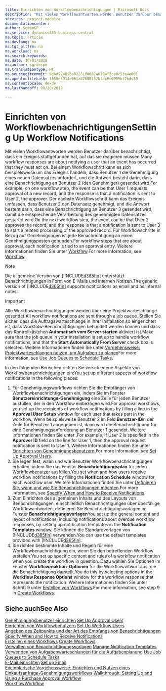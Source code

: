 ```yaml
---
title: Einrichten von Workflowbenachrichtigungen | Microsoft Docs
description: "Mit vielen Workflowantworten werden Benutzer darüber benachrichtigt, dass ein Ereignis stattgefunden hat, auf das sie reagieren müssen. Bei einem Workflowschritt kann es sich beispielsweise um das Ereignis handeln, dass Benutzer 1 die Genehmigung eines neuen Datensatzes anfordert, und die Antwort besteht darin, dass eine Benachrichtigung an Benutzer 2 (den Genehmiger) gesendet wird. Der nächste Workflowschritt kann das Ereignis umfassen, dass Benutzer 2 den Datensatz genehmigt, und die Antwort besteht darin, dass eine Benachrichtigung an Benutzer 3 gesendet wird, damit die entsprechende Verarbeitung des genehmigten Datensatzes gestartet wird. Für Workflowschritte in Bezug auf Genehmigungen ist jede Benachrichtigung an einen Genehmigungsposten gebunden."
services: project-madeira
documentationcenter: 
author: SorenGP
ms.service: dynamics365-business-central
ms.topic: article
ms.devlang: na
ms.tgt_pltfrm: na
ms.workload: na
ms.search.keywords: 
ms.date: 10/01/2018
ms.author: sgroespe
ms.translationtype: HT
ms.sourcegitcommit: 9dbd92409ba02281f008246194f3ce0c53e4e001
ms.openlocfilehash: 1658e8914e661a82608f82bfdc6e6959bf2bdc85
ms.contentlocale: de-de
ms.lasthandoff: 09/28/2018

---
```

# <a name="setting-up-workflow-notifications"></a><span data-ttu-id="4ac87-106">Einrichten von Workflowbenachrichtigungen</span><span class="sxs-lookup"><span data-stu-id="4ac87-106">Setting Up Workflow Notifications</span></span>
<span data-ttu-id="4ac87-107">Mit vielen Workflowantworten werden Benutzer darüber benachrichtigt, dass ein Ereignis stattgefunden hat, auf das sie reagieren müssen.</span><span class="sxs-lookup"><span data-stu-id="4ac87-107">Many workflow responses are about notifying a user that an event has occurred that they must act on.</span></span> <span data-ttu-id="4ac87-108">Bei einem Workflowschritt kann es sich beispielsweise um das Ereignis handeln, dass Benutzer 1 die Genehmigung eines neuen Datensatzes anfordert, und die Antwort besteht darin, dass eine Benachrichtigung an Benutzer 2 (den Genehmiger) gesendet wird.</span><span class="sxs-lookup"><span data-stu-id="4ac87-108">For example, on one workflow step, the event can be that User 1 requests approval of a new record, and the response is that a notification is sent to User 2, the approver.</span></span> <span data-ttu-id="4ac87-109">Der nächste Workflowschritt kann das Ereignis umfassen, dass Benutzer 2 den Datensatz genehmigt, und die Antwort besteht darin, dass eine Benachrichtigung an Benutzer 3 gesendet wird, damit die entsprechende Verarbeitung des genehmigten Datensatzes gestartet wird.</span><span class="sxs-lookup"><span data-stu-id="4ac87-109">On the next workflow step, the event can be that User 2 approves the record, and the response is that a notification is sent to User 3 to start a related processing of the approved record.</span></span> <span data-ttu-id="4ac87-110">Für Workflowschritte in Bezug auf Genehmigungen ist jede Benachrichtigung an einen Genehmigungsposten gebunden.</span><span class="sxs-lookup"><span data-stu-id="4ac87-110">For workflow steps that are about approval, each notification is tied to an approval entry.</span></span> <span data-ttu-id="4ac87-111">Weitere Informationen finden Sie unter [Workflow](across-workflow.md).</span><span class="sxs-lookup"><span data-stu-id="4ac87-111">For more information, see [Workflow](across-workflow.md).</span></span>  

> [!NOTE]  
>  <span data-ttu-id="4ac87-112">Die allgemeine Version von [!INCLUDE[d365fin](includes/d365fin_md.md)] unterstützt Benachrichtigungen in Form von E-Mails und internen Notizen.</span><span class="sxs-lookup"><span data-stu-id="4ac87-112">The generic version of [!INCLUDE[d365fin](includes/d365fin_md.md)] supports notifications as email and as internal notes.</span></span>  

> [!IMPORTANT]  
>  <span data-ttu-id="4ac87-113">Alle Workflowbenachrichtigungen werden über eine Projektwarteschlange gesendet.</span><span class="sxs-lookup"><span data-stu-id="4ac87-113">All workflow notifications are sent through a job queue.</span></span> <span data-ttu-id="4ac87-114">Stellen Sie sicher, dass die Auftragswarteschlange in Ihrer Installation so eingerichtet ist, dass Workfolw-Benachrichtigungen behandelt werden können und dass das Kontrollkästchen **Automatisch vom Server starten** aktiviert ist.</span><span class="sxs-lookup"><span data-stu-id="4ac87-114">Make sure that the job queue in your installation is set up to handle workflow notifications, and that the **Start Automatically From Server** check box is selected.</span></span> <span data-ttu-id="4ac87-115">Weitere Informationen finden Sie unter [Vorgehensweise: Projektwarteschlangen nutzen, um Aufgaben zu planen](admin-job-queues-schedule-tasks.md)</span><span class="sxs-lookup"><span data-stu-id="4ac87-115">For more information, see [Use Job Queues to Schedule Tasks](admin-job-queues-schedule-tasks.md).</span></span>

<span data-ttu-id="4ac87-116">In den folgenden Bereichen richten Sie verschiedene Aspekte von Workflowbenachrichtigungen ein:</span><span class="sxs-lookup"><span data-stu-id="4ac87-116">You set up different aspects of workflow notifications in the following places:</span></span>  

1.  <span data-ttu-id="4ac87-117">Für Genehmigungsworkflows richten Sie die Empfänger von Workflowbenachrichtigungen ein, indem Sie im Fenster **Benutzereinrichtungs-Genehmigung** eine Zeile für jeden Benutzer ausfüllen, der in den Workflow einbezogen wird.</span><span class="sxs-lookup"><span data-stu-id="4ac87-117">For approval workflows, you set up the recipients of workflow notifications by filling a line in the **Approval User Setup** window for each user that takes part in the workflow.</span></span> <span data-ttu-id="4ac87-118">Wenn beispielsweise Benutzer 2 im Feld  **Benutzer-ID**in der Zeile für Benutzer 1 angegeben ist, dann wird die Benachrichtigung für eine Genehmigungsanforderung an Benutzer 1 gesendet. Weitere Informationen finden Sie unter .</span><span class="sxs-lookup"><span data-stu-id="4ac87-118">For example, if User 2 is specified in the **Approver ID** field on the line for User 1, then the approval request notification is sent to User 1.</span></span> <span data-ttu-id="4ac87-119">Weitere Informationen finden Sie unter [Einrichten von Genehmigungsbenutzern.](across-how-to-set-up-approval-users.md)</span><span class="sxs-lookup"><span data-stu-id="4ac87-119">For more information, see [Set Up Approval Users](across-how-to-set-up-approval-users.md).</span></span>  
2.  <span data-ttu-id="4ac87-120">Sie legen fest, wann und wie Benutzer Workflowbenachrichtigungen erhalten, indem Sie das Fenster **Benachrichtigungsplan** für jeden Workflowbenutzer ausfüllen.</span><span class="sxs-lookup"><span data-stu-id="4ac87-120">You set when and how users receive workflow notifications by filling the **Notification Schedule** window for each workflow user.</span></span> <span data-ttu-id="4ac87-121">Weitere Informationen finden Sie unter [Definieren Sie, wann und wie Sie Benachrichtigungen möchten](across-how-to-specify-when-and-how-to-receive-notifications.md).</span><span class="sxs-lookup"><span data-stu-id="4ac87-121">For more information, see [Specify When and How to Receive Notifications](across-how-to-specify-when-and-how-to-receive-notifications.md).</span></span>  
3.  <span data-ttu-id="4ac87-122">Zum Einrichten des allgemeinen Inhalts und des Layouts von Benachrichtigungen, einschließlich Benachrichtigungen über überfällige Workflowantworten, definieren Sie Benachrichtigungsvorlagen im Fenster **Benachrichtigungsvorlagen**</span><span class="sxs-lookup"><span data-stu-id="4ac87-122">You set up the general content and layout of notifications, including notifications about overdue workflow responses, by setting up notification templates in the **Notification Templates** window.</span></span> <span data-ttu-id="4ac87-123">Sie können die Standardvorlagen von [!INCLUDE[d365fin](includes/d365fin_md.md)] verwenden.</span><span class="sxs-lookup"><span data-stu-id="4ac87-123">You can use the default templates provided with [!INCLUDE[d365fin](includes/d365fin_md.md)].</span></span>  
4.  <span data-ttu-id="4ac87-124">Sie richten bestimmte Inhalte und Regeln für eine Workflowbenachrichtigung ein, wenn Sie den betreffenden Workflow erstellen.</span><span class="sxs-lookup"><span data-stu-id="4ac87-124">You set up specific content and rules of a workflow notification when you create the workflow in question.</span></span> <span data-ttu-id="4ac87-125">Dazu wählen Sie Optionen im Fenster **Workflowreaktion-Optionen** für die Workflowantwort aus, die die Benachrichtigung darstellt.</span><span class="sxs-lookup"><span data-stu-id="4ac87-125">You do this by selecting options in the **Workflow Response Options** window for the workflow response that represents the notification.</span></span> <span data-ttu-id="4ac87-126">Weitere Informationen finden Sie unter Schritt 9 unter [Erstellen von Workflows](across-how-to-create-workflows.md).</span><span class="sxs-lookup"><span data-stu-id="4ac87-126">For more information, see step 9 in [Create Workflows](across-how-to-create-workflows.md).</span></span>  

## <a name="see-also"></a><span data-ttu-id="4ac87-127">Siehe auch</span><span class="sxs-lookup"><span data-stu-id="4ac87-127">See Also</span></span>  
 <span data-ttu-id="4ac87-128">[Genehmigungsbenutzer einrichten](across-how-to-set-up-approval-users.md) </span><span class="sxs-lookup"><span data-stu-id="4ac87-128">[Set Up Approval Users](across-how-to-set-up-approval-users.md) </span></span>  
 <span data-ttu-id="4ac87-129">[Einrichten von Workflowbenutzern](across-how-to-set-up-workflow-users.md) </span><span class="sxs-lookup"><span data-stu-id="4ac87-129">[Set Up Workflow Users](across-how-to-set-up-workflow-users.md) </span></span>  
 <span data-ttu-id="4ac87-130">[Angeben des Zeitpunkts und der Art des Empfangs von Benachrichtigungen](across-how-to-specify-when-and-how-to-receive-notifications.md) </span><span class="sxs-lookup"><span data-stu-id="4ac87-130">[Specify When and How to Receive Notifications](across-how-to-specify-when-and-how-to-receive-notifications.md) </span></span>  
 <span data-ttu-id="4ac87-131">[Erstellen eines Workflows](across-how-to-create-workflows.md) </span><span class="sxs-lookup"><span data-stu-id="4ac87-131">[Create Workflows](across-how-to-create-workflows.md) </span></span>  
 <span data-ttu-id="4ac87-132">[Verwalten von Benachrichtigungsvorlagen](across-how-to-manage-notification-templates.md) </span><span class="sxs-lookup"><span data-stu-id="4ac87-132">[Manage Notification Templates](across-how-to-manage-notification-templates.md) </span></span>  
 <span data-ttu-id="4ac87-133">[Verwenden von Aufgabenwarteschlangen für die Aufgabenplanung](admin-job-queues-schedule-tasks.md) </span><span class="sxs-lookup"><span data-stu-id="4ac87-133">[Use Job Queues to Schedule Tasks](admin-job-queues-schedule-tasks.md) </span></span>  
 <span data-ttu-id="4ac87-134">[E-Mail einrichten](admin-how-setup-email.md) </span><span class="sxs-lookup"><span data-stu-id="4ac87-134">[Set up Email](admin-how-setup-email.md) </span></span>  
 <span data-ttu-id="4ac87-135">[Exemplarische Vorgehensweise: Einrichten und Nutzen eines Einkaufsanfrage-Genehmigungsworkflows](walkthrough-setting-up-and-using-a-purchase-approval-workflow.md) </span><span class="sxs-lookup"><span data-stu-id="4ac87-135">[Walkthrough: Setting Up and Using a Purchase Approval Workflow](walkthrough-setting-up-and-using-a-purchase-approval-workflow.md) </span></span>  
 [<span data-ttu-id="4ac87-136">Workflow</span><span class="sxs-lookup"><span data-stu-id="4ac87-136">Workflow</span></span>](across-workflow.md)   

